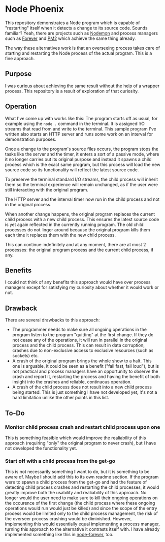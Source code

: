 # Node Phoenix

This repository demonstrates a Node program which is capable of "restarting"
itself when it detects a change to its source code. Sounds familiar? Yeah, there
are projects such as [Nodemon] and process managers such as [Forever] and [PM2]
which achieve the same thing already.

[Nodemon]: https://nodemon.io
[Forever]: https://github.com/foreversd/forever
[PM2]: https://pm2.keymetrics.io

The way these alternatives work is that an overseeing process takes care of
starting and restarting the Node process of the actual program. This is a fine
approach.

## Purpose

I was curious about achieving the same result without the help of a wrapper
process. This repository is a result of exploration of that curiosity.

## Operation

What I've come up with works like this: The program starts off as usual, for
example using the `node .` command in the terminal. It is assigned I/O streams
that read from and write to the terminal. This sample program I've written also
starts an HTTP server and runs some work on an interval for demonstration
purposes.

Once a change to the program's source files occurs, the program stops the tasks
like the server and the timer, it enters a sort of a passive mode, where it no
longer carries out its original purpose and instead it spawns a child process
which is the exact same program, but this process will load the new source code
so its functionality will reflect the latest source code.

To preserve the terminal standard I/O streams, the child process will inherit
them so the terminal experience will remain unchanged, as if the user were still
interacting with the original program.

The HTTP server and the interval timer now run in the child process and not in
the original process.

When another change happens, the original program replaces the current child
process with a new child process. This ensures the latest source code is yet
again reflected in the currently running program. The old child processes do not
linger around because the original program kills them each time it replaces them
with the new child process.

This can continue indefinitely and at any moment, there are at most 2 processes:
the original program process and the current child process, if any.

## Benefits

I could not think of any benefits this approach would have over process managers
except for satisfying my curiosity about whether it would work or not.

## Drawback

There are several drawbacks to this approach:

- The programmer needs to make sure all ongoing operations in the program listen
  to the program "quitting" at the first change. If they do not cease any of the
  operations, it will run in parallel in the original process and the child
  process. This can result in data corruption, crashes due to non-exclusive
  access to exclusive resources (such as sockets) etc.
- A crash of the original program brings the whole show to a halt. This one is
  arguable, it could be seen as a benefit ("fail fast, fail loud"), but is not
  practical and process managers have an opportunity to observe the crash and
  report it, restarting the process and having the benefit of both insight into
  the crashes and reliable, continuous operation.
- A crash of the child process does not result into a new child process being
  started. This is just something I have not developed yet, it's not a hard
  limitation unlike the other points in this list.

## To-Do

### Monitor child process crash and restart child process upon one

This is something feasible which would improve the realiability of this approach
(requiring "only" the original program to never crash), but I have not developed
the functionality yet.

### Start off with a child process from the get-go

This is not necessarily something I want to do, but it is something to be aware
of. Maybe I should add this to its own readme section. If the program were to
spawn a child process from the get-go and had the feature of detecting child
process crashes and restarting the child processes, it would greatly improve
both the usability and realiability of this approach. No longer would the user
need to make sure to kill their ongoing operations on the occurence of the first
change (the child process where these ongoing operations would run would just be
killed) and since the scope of the entry process would be limited only to the
child process management, the risk of the overseer process crashing would be
diminished. However, implementing this would essentially equal implementing a
process manager, turning this approach to the alternative it contrasts itself
with. I have already implemented something like this in [node-forever], too.

[node-forever]: https://github.com/TomasHubelbauer/node-forever
